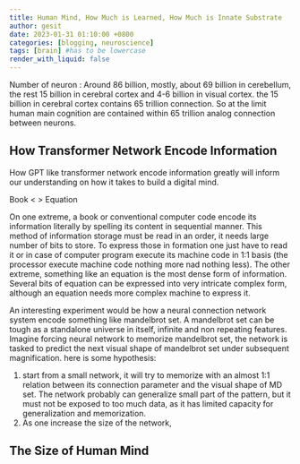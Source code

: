 ```yaml
---
title: Human Mind, How Much is Learned, How Much is Innate Substrate
author: gesit
date: 2023-01-31 01:10:00 +0800
categories: [blogging, neuroscience]
tags: [brain] #has to be lowercase
render_with_liquid: false
---
```


Number of neuron : Around 86 billion, mostly, about 69 billion in cerebellum, the rest 15 billion in cerebral cortex and 4-6 billion in visual cortex. the 15 billion in cerebral cortex contains 65 trillion connection. So at the limit human main cognition are contained within 65 trillion analog connection between neurons.

## How Transformer Network Encode Information

How GPT like transformer network encode information greatly will inform our understanding on how it takes to build a digital mind. 

Book <   > Equation

On one extreme, a book or conventional computer code encode its information literally by spelling its content in sequential manner. This method of information storage must be read in an order, it needs large number of bits to store. To express those in formation one just have to read it or in case of computer program execute its machine code in 1:1 basis (the processor execute machine code nothing more nad nothing less). 
The other extreme, something like an equation is the most dense form of information. Several bits of equation can be expressed into very intricate complex form, although an equation needs more complex machine to express it.

An interesting experiment would be how a neural connection network system encode something like mandelbrot set. A mandelbrot set can be tough as a standalone universe in itself, infinite and non repeating features. Imagine forcing neural network to memorize mandelbrot set, the network is tasked to predict the next visual shape of mandelbrot set under subsequent magnification. here is some hypothesis:
1. start from a small network, it will try to memorize with an almost 1:1 relation between its connection parameter and the visual shape of MD set. The network probably can generalize small part of the pattern, but it must not be exposed to too much data, as it has limited capacity for generalization and memorization.
2. As one increase the size of the network,













## The Size of Human Mind




















